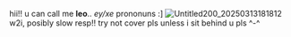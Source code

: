 hii!! u can call me **leo**.. *ey/xe* prononuns :]
![Untitled200_20250313181812](https://github.com/user-attachments/assets/a7bcb9e2-6003-4868-8ecc-e297fa674737)
w2i, posibly slow resp!! try not cover pls unless i sit behind u pls ^-^
